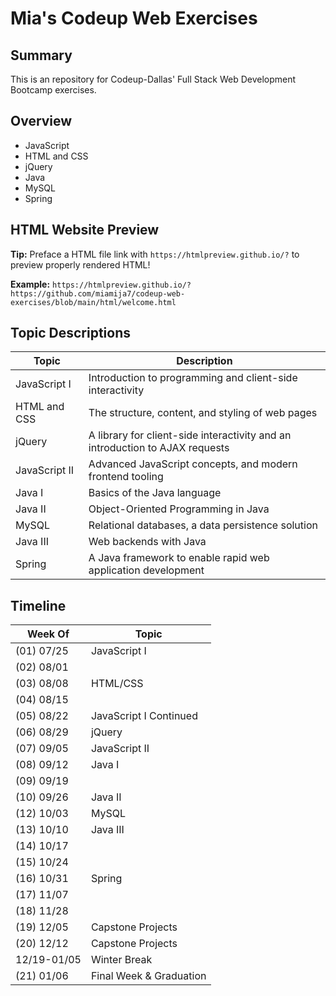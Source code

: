 # Mia's Codeup Web Exercises

## Summary
This is an repository for Codeup-Dallas' Full Stack Web Development Bootcamp exercises.

## Overview
- JavaScript 
- HTML and CSS
- jQuery                     
- Java                                                  
- MySQL                            
- Spring                

## HTML Website Preview
<b>Tip:</b> Preface a HTML file link with `https://htmlpreview.github.io/?` to preview properly rendered HTML!

<b>Example:</b> `https://htmlpreview.github.io/?https://github.com/miamija7/codeup-web-exercises/blob/main/html/welcome.html`

## Topic Descriptions
| Topic         | Description                                                                  |
|---------------|------------------------------------------------------------------------------|
| JavaScript I  | Introduction to programming and client-side interactivity
| HTML and CSS  | The structure, content, and styling of web pages  |
| jQuery        | A library for client-side interactivity and an introduction to AJAX requests |
| JavaScript II | Advanced JavaScript concepts, and modern frontend tooling                    |
| Java I        | Basics of the Java language                                                  |
| Java II       | Object-Oriented Programming in Java                                          |
| MySQL         | Relational databases, a data persistence solution                            |
| Java III      | Web backends with Java                                                       |
| Spring        | A Java framework to enable rapid web application development                 |


## Timeline

| Week Of    | Topic                      |
|------------|----------------------------|
| (01) 07/25 | JavaScript I               |
| (02) 08/01 |                            |
| (03) 08/08 | HTML/CSS                   |
| (04) 08/15 |                            |
| (05) 08/22 | JavaScript I Continued     |
| (06) 08/29 | jQuery                     |
| (07) 09/05 | JavaScript II              |
| (08) 09/12 | Java I                     |
| (09) 09/19 |                            |
| (10) 09/26 | Java II                    |
| (12) 10/03 | MySQL                      |
| (13) 10/10 | Java III                   |
| (14) 10/17 |                            |
| (15) 10/24 |                            |
| (16) 10/31 | Spring                     |
| (17) 11/07 |                            |
| (18) 11/28 |                            |
| (19) 12/05 | Capstone Projects          |
| (20) 12/12 | Capstone Projects          |
| 12/19-01/05| Winter Break               |
| (21) 01/06 | Final Week & Graduation    |
